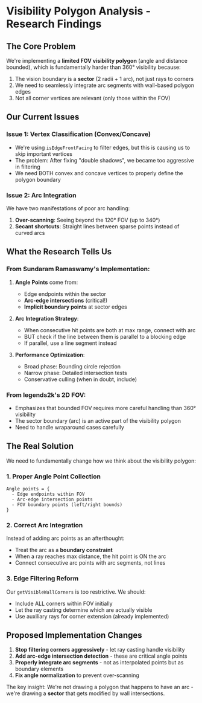 # Visibility Polygon Analysis - Research Findings

## The Core Problem

We're implementing a **limited FOV visibility polygon** (angle and distance bounded), which is fundamentally harder than 360° visibility because:

1. The vision boundary is a **sector** (2 radii + 1 arc), not just rays to corners
2. We need to seamlessly integrate arc segments with wall-based polygon edges
3. Not all corner vertices are relevant (only those within the FOV)

## Our Current Issues

### Issue 1: Vertex Classification (Convex/Concave)
- We're using `isEdgeFrontFacing` to filter edges, but this is causing us to skip important vertices
- The problem: After fixing "double shadows", we became too aggressive in filtering
- We need BOTH convex and concave vertices to properly define the polygon boundary

### Issue 2: Arc Integration
We have two manifestations of poor arc handling:
1. **Over-scanning**: Seeing beyond the 120° FOV (up to 340°)
2. **Secant shortcuts**: Straight lines between sparse points instead of curved arcs

## What the Research Tells Us

### From Sundaram Ramaswamy's Implementation:

1. **Angle Points** come from:
   - Edge endpoints within the sector
   - **Arc-edge intersections** (critical!)
   - **Implicit boundary points** at sector edges

2. **Arc Integration Strategy**:
   - When consecutive hit points are both at max range, connect with arc
   - BUT check if the line between them is parallel to a blocking edge
   - If parallel, use a line segment instead

3. **Performance Optimization**:
   - Broad phase: Bounding circle rejection
   - Narrow phase: Detailed intersection tests
   - Conservative culling (when in doubt, include)

### From legends2k's 2D FOV:

- Emphasizes that bounded FOV requires more careful handling than 360° visibility
- The sector boundary (arc) is an active part of the visibility polygon
- Need to handle wraparound cases carefully

## The Real Solution

We need to fundamentally change how we think about the visibility polygon:

### 1. **Proper Angle Point Collection**
```
Angle points = {
  - Edge endpoints within FOV
  - Arc-edge intersection points  
  - FOV boundary points (left/right bounds)
}
```

### 2. **Correct Arc Integration**
Instead of adding arc points as an afterthought:
- Treat the arc as a **boundary constraint**
- When a ray reaches max distance, the hit point is ON the arc
- Connect consecutive arc points with arc segments, not lines

### 3. **Edge Filtering Reform**
Our `getVisibleWallCorners` is too restrictive. We should:
- Include ALL corners within FOV initially
- Let the ray casting determine which are actually visible
- Use auxiliary rays for corner extension (already implemented)

## Proposed Implementation Changes

1. **Stop filtering corners aggressively** - let ray casting handle visibility
2. **Add arc-edge intersection detection** - these are critical angle points
3. **Properly integrate arc segments** - not as interpolated points but as boundary elements
4. **Fix angle normalization** to prevent over-scanning

The key insight: We're not drawing a polygon that happens to have an arc - we're drawing a **sector** that gets modified by wall intersections. 